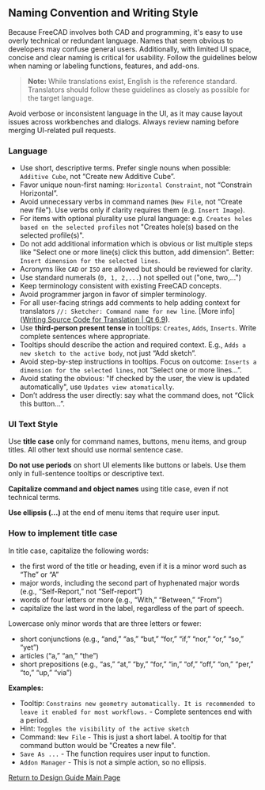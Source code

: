 ## Naming Convention and Writing Style

Because FreeCAD involves both CAD and programming, it's easy to use overly technical or redundant language. Names that seem obvious to developers may confuse general users. Additionally, with limited UI space, concise and clear naming is critical for usability. Follow the guidelines below when naming or labeling functions, features, and add-ons.

> **Note:** While translations exist, English is the reference standard. Translators should follow these guidelines as closely as possible for the target language.

Avoid verbose or inconsistent language in the UI, as it may cause layout issues across workbenches and dialogs. Always review naming before merging UI-related pull requests.

### Language

- Use short, descriptive terms. Prefer single nouns when possible: `Additive Cube`, not “Create new Additive Cube”.
- Favor unique noun-first naming: `Horizontal Constraint`, not “Constrain Horizontal”.
- Avoid unnecessary verbs in command names (`New File`, not “Create new file”). Use verbs only if clarity requires them (e.g. `Insert Image`).
- For items with optional plurality use plural language: e.g. `Creates holes based on the selected profiles` not "Creates hole(s) based on the selected profile(s)".
- Do not add additional information which is obvious or list multiple steps like "Select one or more line(s) click this button, add dimension". Better: `Insert dimension for the selected lines`.
- Acronyms like `CAD` or `ISO` are allowed but should be reviewed for clarity.
- Use standard numerals (`0, 1, 2,...`) not spelled out ("one, two,...")
- Keep terminology consistent with existing FreeCAD concepts.
- Avoid programmer jargon in favor of simpler terminology.
- For all user-facing strings add comments to help adding context for translators `//: Sketcher: Command name for new line`. [More info]([Writing Source Code for Translation | Qt 6.9](https://doc.qt.io/qt-6/i18n-source-translation.html#add-comments-for-translators)).
- Use **third-person present tense** in tooltips: `Creates`, `Adds`, `Inserts`. Write complete sentences where appropriate.
- Tooltips should describe the action and required context. E.g., `Adds a new sketch to the active body`, not just “Add sketch”.
- Avoid step-by-step instructions in tooltips. Focus on outcome: `Inserts a dimension for the selected lines`, not “Select one or more lines...”.
- Avoid stating the obvious: "If checked by the user, the view is updated automatically", use `Updates view atomatically`.
- Don’t address the user directly: say what the command does, not “Click this button...”.

### UI Text Style

Use **title case** only for command names, buttons, menu items, and group titles. All other text should use normal sentence case.

**Do not use periods** on short UI elements like buttons or labels. Use them only in full-sentence tooltips or descriptive text.

**Capitalize command and object names** using title case, even if not technical terms.

**Use ellipsis (...)** at the end of menu items that require user input.

### How to implement title case

In title case, capitalize the following words:

- the first word of the title or heading, even if it is a minor word such as “The” or “A”
- major words, including the second part of hyphenated major words (e.g., “Self-Report,” not “Self-report”)
- words of four letters or more (e.g., “With,” “Between,” “From”)
- capitalize the last word in the label, regardless of the part of speech.

Lowercase only minor words that are three letters or fewer:

- short conjunctions (e.g., “and,” “as,” “but,” “for,” “if,” “nor,” “or,” “so,” “yet”)
- articles (“a,” “an,” “the”)
- short prepositions (e.g., “as,” “at,” “by,” “for,” “in,” “of,” “off,” “on,” “per,” “to,” “up,” “via”)

**Examples:**

- Tooltip: `Constrains new geometry automatically. It is recommended to leave it enabled for most workflows.` - Complete sentences end with a period.
- Hint: `Toggles the visibility of the active sketch`
- Command: `New File` - This is just a short label. A tooltip for that command button would be "Creates a new file".
- `Save As ...` - The function requires user input to function.
- `Addon Manager` - This is not a simple action, so no ellipsis.

[Return to Design Guide Main Page](index.md)
